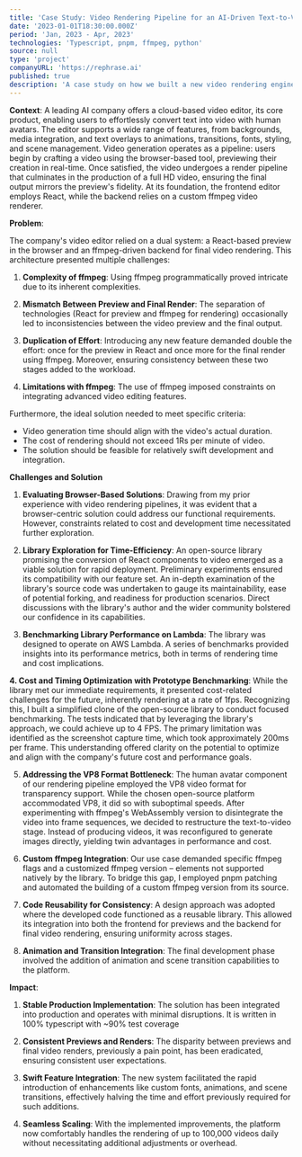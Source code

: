 ```yaml
---
title: 'Case Study: Video Rendering Pipeline for an AI-Driven Text-to-Video Platform'
date: '2023-01-01T18:30:00.000Z'
period: 'Jan, 2023 - Apr, 2023'
technologies: 'Typescript, pnpm, ffmpeg, python'
source: null
type: 'project'
companyURL: 'https://rephrase.ai'
published: true
description: 'A case study on how we built a new video rendering engine in 4 months'
---
```


**Context**:
A leading AI company offers a cloud-based video editor, its core product, enabling users to effortlessly convert text into video with human avatars. The editor supports a wide range of features, from backgrounds, media integration, and text overlays to animations, transitions, fonts, styling, and scene management. Video generation operates as a pipeline: users begin by crafting a video using the browser-based tool, previewing their creation in real-time. Once satisfied, the video undergoes a render pipeline that culminates in the production of a full HD video, ensuring the final output mirrors the preview's fidelity. At its foundation, the frontend editor employs React, while the backend relies on a custom ffmpeg video renderer.

**Problem**:

The company's video editor relied on a dual system: a React-based preview in the browser and an ffmpeg-driven backend for final video rendering. This architecture presented multiple challenges:

1. **Complexity of ffmpeg**: Using ffmpeg programmatically proved intricate due to its inherent complexities.

2. **Mismatch Between Preview and Final Render**: The separation of technologies (React for preview and ffmpeg for rendering) occasionally led to inconsistencies between the video preview and the final output.

3. **Duplication of Effort**: Introducing any new feature demanded double the effort: once for the preview in React and once more for the final render using ffmpeg. Moreover, ensuring consistency between these two stages added to the workload.

4. **Limitations with ffmpeg**: The use of ffmpeg imposed constraints on integrating advanced video editing features.

Furthermore, the ideal solution needed to meet specific criteria:

- Video generation time should align with the video's actual duration.
- The cost of rendering should not exceed 1Rs per minute of video.
- The solution should be feasible for relatively swift development and integration.

**Challenges and Solution**

1. **Evaluating Browser-Based Solutions**: Drawing from my prior experience with video rendering pipelines, it was evident that a browser-centric solution could address our functional requirements. However, constraints related to cost and development time necessitated further exploration.

2. **Library Exploration for Time-Efficiency**: An open-source library promising the conversion of React components to video emerged as a viable solution for rapid deployment. Preliminary experiments ensured its compatibility with our feature set. An in-depth examination of the library's source code was undertaken to gauge its maintainability, ease of potential forking, and readiness for production scenarios. Direct discussions with the library's author and the wider community bolstered our confidence in its capabilities.

3. **Benchmarking Library Performance on Lambda**: The library was designed to operate on AWS Lambda. A series of benchmarks provided insights into its performance metrics, both in terms of rendering time and cost implications.

**4. Cost and Timing Optimization with Prototype Benchmarking**: While the library met our immediate requirements, it presented cost-related challenges for the future, inherently rendering at a rate of 1fps. Recognizing this, I built a simplified clone of the open-source library to conduct focused benchmarking. The tests indicated that by leveraging the library's approach, we could achieve up to 4 FPS. The primary limitation was identified as the screenshot capture time, which took approximately 200ms per frame. This understanding offered clarity on the potential to optimize and align with the company's future cost and performance goals.

5. **Addressing the VP8 Format Bottleneck**: The human avatar component of our rendering pipeline employed the VP8 video format for transparency support. While the chosen open-source platform accommodated VP8, it did so with suboptimal speeds. After experimenting with ffmpeg's WebAssembly version to disintegrate the video into frame sequences, we decided to restructure the text-to-video stage. Instead of producing videos, it was reconfigured to generate images directly, yielding twin advantages in performance and cost.

6. **Custom ffmpeg Integration**: Our use case demanded specific ffmpeg flags and a customized ffmpeg version – elements not supported natively by the library. To bridge this gap, I employed pnpm patching and automated the building of a custom ffmpeg version from its source.

7. **Code Reusability for Consistency**: A design approach was adopted where the developed code functioned as a reusable library. This allowed its integration into both the frontend for previews and the backend for final video rendering, ensuring uniformity across stages.

8. **Animation and Transition Integration**: The final development phase involved the addition of animation and scene transition capabilities to the platform.

**Impact**:

1. **Stable Production Implementation**: The solution has been integrated into production and operates with minimal disruptions. It is written in 100% typescript with ~90% test coverage

2. **Consistent Previews and Renders**: The disparity between previews and final video renders, previously a pain point, has been eradicated, ensuring consistent user expectations.

3. **Swift Feature Integration**: The new system facilitated the rapid introduction of enhancements like custom fonts, animations, and scene transitions, effectively halving the time and effort previously required for such additions.

4. **Seamless Scaling**: With the implemented improvements, the platform now comfortably handles the rendering of up to 100,000 videos daily without necessitating additional adjustments or overhead.
